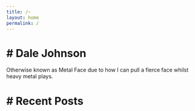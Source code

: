 ```yaml
---
title: /~
layout: home
permalink: /
---
```

# \# Dale Johnson
Otherwise known as Metal Face due to how I can pull a fierce face whilst heavy metal plays.

# \# Recent Posts
